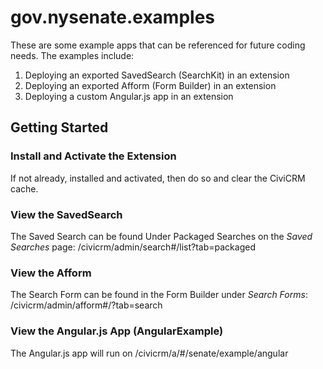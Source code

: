# gov.nysenate.examples

These are some example apps that can be referenced for future coding needs. The examples include:
1. Deploying an exported SavedSearch (SearchKit) in an extension
2. Deploying an exported Afform (Form Builder) in an extension
3. Deploying a custom Angular.js app in an extension

## Getting Started

### Install and Activate the Extension
If not already, installed and activated, then do so and clear the CiviCRM cache.

### View the SavedSearch
The Saved Search can be found Under Packaged Searches on the *Saved Searches* page: /civicrm/admin/search#/list?tab=packaged

### View the Afform
The Search Form can be found in the Form Builder under *Search Forms*: /civicrm/admin/afform#/?tab=search

### View the Angular.js App (AngularExample)
The Angular.js app will run on /civicrm/a/#/senate/example/angular

